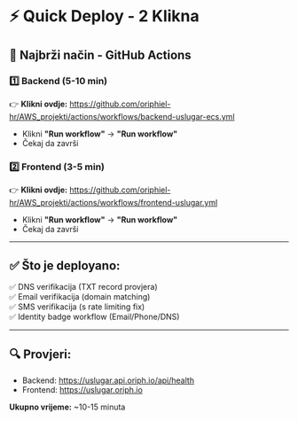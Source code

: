 # ⚡ Quick Deploy - 2 Klikna

## 🎯 Najbrži način - GitHub Actions

### 1️⃣ Backend (5-10 min)
👉 **Klikni ovdje:** https://github.com/oriphiel-hr/AWS_projekti/actions/workflows/backend-uslugar-ecs.yml
- Klikni **"Run workflow"** → **"Run workflow"**
- Čekaj da završi

### 2️⃣ Frontend (3-5 min)
👉 **Klikni ovdje:** https://github.com/oriphiel-hr/AWS_projekti/actions/workflows/frontend-uslugar.yml
- Klikni **"Run workflow"** → **"Run workflow"**
- Čekaj da završi

---

## ✅ Što je deployano:

✅ DNS verifikacija (TXT record provjera)  
✅ Email verifikacija (domain matching)  
✅ SMS verifikacija (s rate limiting fix)  
✅ Identity badge workflow (Email/Phone/DNS)  

---

## 🔍 Provjeri:

- Backend: https://uslugar.api.oriph.io/api/health
- Frontend: https://uslugar.oriph.io

**Ukupno vrijeme:** ~10-15 minuta


